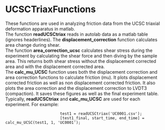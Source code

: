 # UCSCTriaxFunctions

These functions are used in analyzing friction data from the UCSC triaxial deformation apparatus in matlab.  
The function **readUCSCtriax** reads in autolab data as a matlab table (ignores headerlines). The **displacement_correction** function calculates area change during shear.  
The function **area_correction_ucsc** calculates shear stress during the experiment by calculating the shear force and then diving by the sample area. This returns both shear stress without the displacement corrected area and with the displacement corrected area.  
The **calc_mu_UCSC** function uses both the displacement correction and area correction functions to calculate friction (mu). It plots displacement corrected friction as well as non displacement corrected friction. It also plots the area correction and the displacement correction to LVDT3 (compaction). It saves these figures as well as the final experiment table.  
Typically, **readUCSCtriax** and **calc_mu_UCSC** are used for each experiment. For example: 

                            test1 = readUCSCtriax('UC0001.csv');  
                            [test1_final, start_time, end_time] = calc_mu_UCSC(test1, 1, 'UC0001');
